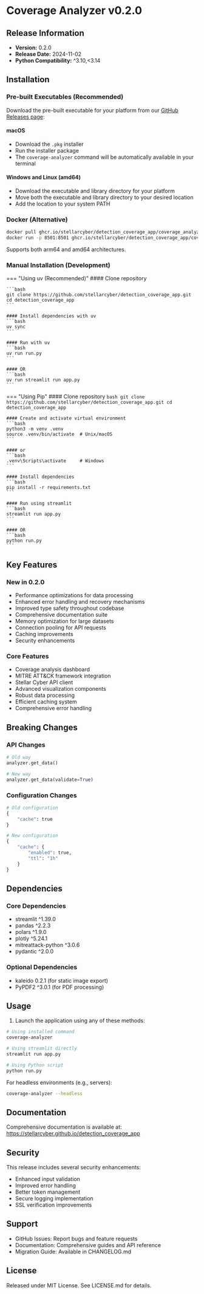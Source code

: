 # Coverage Analyzer v0.2.0

## Release Information
- **Version:** 0.2.0
- **Release Date:** 2024-11-02
- **Python Compatibility:** ^3.10,<3.14

## Installation

### Pre-built Executables (Recommended)

Download the pre-built executable for your platform from our [GitHub Releases page](https://github.com/stellarcyber/detection_coverage_app/releases):

#### macOS
- Download the `.pkg` installer
- Run the installer package
- The `coverage-analyzer` command will be automatically available in your terminal

#### Windows and Linux (amd64)
- Download the executable and library directory for your platform
- Move both the executable and library directory to your desired location
- Add the location to your system PATH

### Docker (Alternative)

```bash
docker pull ghcr.io/stellarcyber/detection_coverage_app/coverage_analyzer:latest
docker run -p 8501:8501 ghcr.io/stellarcyber/detection_coverage_app/coverage_analyzer:latest
```

Supports both arm64 and amd64 architectures.

### Manual Installation (Development)

=== "Using uv (Recommended)"
    #### Clone repository

    ```bash
    git clone https://github.com/stellarcyber/detection_coverage_app.git
    cd detection_coverage_app
    ```

    #### Install dependencies with uv
    ```bash
    uv sync
    ```

    #### Run with uv
    ```bash
    uv run run.py
    ```

    #### OR
    ```bash
    uv run streamlit run app.py
    ```

=== "Using Pip"
    #### Clone repository
    ```bash
    git clone https://github.com/stellarcyber/detection_coverage_app.git
    cd detection_coverage_app
    ```

    #### Create and activate virtual environment
    ```bash
    python3 -m venv .venv
    source .venv/bin/activate  # Unix/macOS
    ```

    #### or
    ```bash
    .venv\Scripts\activate     # Windows
    ```

    #### Install dependencies
    ```bash
    pip install -r requirements.txt
    ```

    #### Run using streamlit
    ```bash
    streamlit run app.py
    ```

    #### OR
    ```bash
    python run.py
    ```

## Key Features

### New in 0.2.0
- Performance optimizations for data processing
- Enhanced error handling and recovery mechanisms
- Improved type safety throughout codebase
- Comprehensive documentation suite
- Memory optimization for large datasets
- Connection pooling for API requests
- Caching improvements
- Security enhancements

### Core Features
- Coverage analysis dashboard
- MITRE ATT&CK framework integration
- Stellar Cyber API client
- Advanced visualization components
- Robust data processing
- Efficient caching system
- Comprehensive error handling

## Breaking Changes

### API Changes
```python
# Old way
analyzer.get_data()

# New way
analyzer.get_data(validate=True)
```

### Configuration Changes
```python
# Old configuration
{
    "cache": true
}

# New configuration
{
    "cache": {
        "enabled": true,
        "ttl": "1h"
    }
}
```

## Dependencies

### Core Dependencies
- streamlit ^1.39.0
- pandas ^2.2.3
- polars ^1.9.0
- plotly ^5.24.1
- mitreattack-python ^3.0.6
- pydantic ^2.0.0

### Optional Dependencies
- kaleido 0.2.1 (for static image export)
- PyPDF2 ^3.0.1 (for PDF processing)

## Usage

1. Launch the application using any of these methods:
```bash
# Using installed command
coverage-analyzer

# Using streamlit directly
streamlit run app.py

# Using Python script
python run.py
```

For headless environments (e.g., servers):
```bash
coverage-analyzer --headless
```

## Documentation

Comprehensive documentation is available at:
https://stellarcyber.github.io/detection_coverage_app

## Security

This release includes several security enhancements:
- Enhanced input validation
- Improved error handling
- Better token management
- Secure logging implementation
- SSL verification improvements

## Support

- GitHub Issues: Report bugs and feature requests
- Documentation: Comprehensive guides and API reference
- Migration Guide: Available in CHANGELOG.md

## License

Released under MIT License. See LICENSE.md for details.
